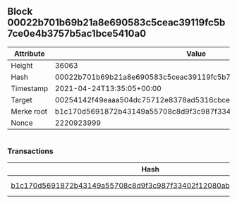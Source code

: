 ## Block 00022b701b69b21a8e690583c5ceac39119fc5b7ce0e4b3757b5ac1bce5410a0

Attribute | Value
--- | ---
Height | 36063
Hash | 00022b701b69b21a8e690583c5ceac39119fc5b7ce0e4b3757b5ac1bce5410a0
Timestamp | 2021-04-24T13:35:05+00:00
Target | 00254142f49eaaa504dc75712e8378ad5316cbcead634704b3734b6271167cc4
Merke root | b1c170d5691872b43149a55708c8d9f3c987f33402f12080ab0fb2dd8ab629b8
Nonce | 2220923999

```

```

### Transactions

Hash | Amount
--- | ---
[b1c170d5691872b43149a55708c8d9f3c987f33402f12080ab0fb2dd8ab629b8](b1c170d5691872b43149a55708c8d9f3c987f33402f12080ab0fb2dd8ab629b8.md) | 10.00000000 SKEPTI 
